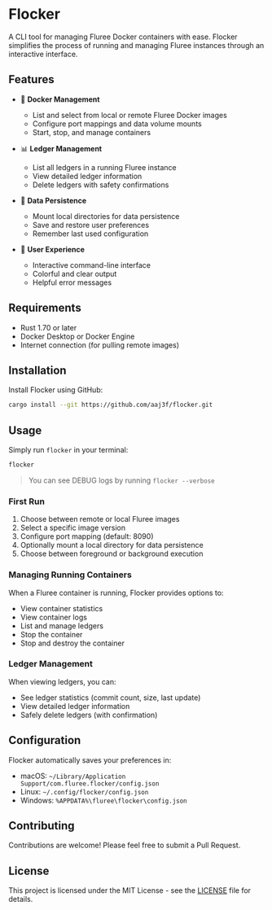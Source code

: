 # Flocker

<!-- [![Crates.io](https://img.shields.io/crates/v/flocker.svg)](https://crates.io/crates/flocker)
[![Documentation](https://docs.rs/flocker/badge.svg)](https://docs.rs/flocker)
[![License: MIT](https://img.shields.io/badge/License-MIT-yellow.svg)](https://opensource.org/licenses/MIT) -->

A CLI tool for managing Fluree Docker containers with ease. Flocker simplifies the process of running and managing Fluree instances through an interactive interface.

## Features

- 🐳 **Docker Management**

  - List and select from local or remote Fluree Docker images
  - Configure port mappings and data volume mounts
  - Start, stop, and manage containers

- 📊 **Ledger Management**

  - List all ledgers in a running Fluree instance
  - View detailed ledger information
  - Delete ledgers with safety confirmations

- 💾 **Data Persistence**

  - Mount local directories for data persistence
  - Save and restore user preferences
  - Remember last used configuration

- 🎨 **User Experience**
  - Interactive command-line interface
  - Colorful and clear output
  - Helpful error messages

## Requirements

- Rust 1.70 or later
- Docker Desktop or Docker Engine
- Internet connection (for pulling remote images)

## Installation

Install Flocker using GitHub:

```bash
cargo install --git https://github.com/aaj3f/flocker.git
```

## Usage

Simply run `flocker` in your terminal:

```bash
flocker
```

> You can see DEBUG logs by running `flocker --verbose`

### First Run

1. Choose between remote or local Fluree images
2. Select a specific image version
3. Configure port mapping (default: 8090)
4. Optionally mount a local directory for data persistence
5. Choose between foreground or background execution

### Managing Running Containers

When a Fluree container is running, Flocker provides options to:

- View container statistics
- View container logs
- List and manage ledgers
- Stop the container
- Stop and destroy the container

### Ledger Management

When viewing ledgers, you can:

- See ledger statistics (commit count, size, last update)
- View detailed ledger information
- Safely delete ledgers (with confirmation)

## Configuration

Flocker automatically saves your preferences in:

- macOS: `~/Library/Application Support/com.fluree.flocker/config.json`
- Linux: `~/.config/flocker/config.json`
- Windows: `%APPDATA%\fluree\flocker\config.json`

## Contributing

Contributions are welcome! Please feel free to submit a Pull Request.

## License

This project is licensed under the MIT License - see the [LICENSE](LICENSE) file for details.
